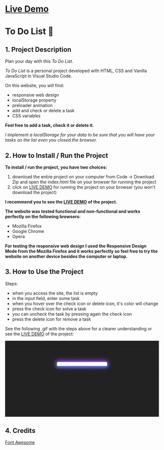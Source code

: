 # [Live Demo](https://rusdiana97.github.io/to-do-list.github.io/)

# To Do List :pencil:

## 1. Project Description

Plan your day with this *To Do List*.

*To Do List* is a personal project developed with HTML, CSS and Vanilla JavaScript in Visual Studio Code.

On this website, you will find: 
- responsive web design
- localStorage property
- preloader animation
- add and check or delete a task
- CSS variables

**Feel free to add a task, check it or delete it.**

*I implement a localStorage for your data to be sure that you will have your tasks on the list even you closed the browser.*

## 2. How to Install / Run the Project

**To install / run the project, you have two choices:**
1. download the entire project on your computer from Code -> Download Zip and open the index.html file on your browser for running the project
2. click on [LIVE DEMO](https://rusdiana97.github.io/to-do-list.github.io/) for running the project on your browser (you won't download the project)

**I recommend you to see the [LIVE DEMO](https://rusdiana97.github.io/to-do-list.github.io/) of the project.**

**The website was tested functional and non-functional and works perfectly on the following browsers:**
- Mozilla Firefox
- Google Chrome
- Opera

**For testing the responsive web design I used the Responsive Design Mode from the Mozilla Firefox and it works perfectly so feel free to try the website on another device besides the computer or laptop.**

## 3. How to Use the Project

Steps:
- when you access the site, the list is empty
- in the input field, enter some task
- when you hover over the check icon or delete icon, it's color will change
- press the check icon for solve a task
- you can uncheck the task by pressing again the check icon
- press the delete icon for remove a task

See the following .gif with the steps above for a clearer understanding or see the [LIVE DEMO](https://rusdiana97.github.io/to-do-list.github.io/) of the project:

![gif-1](src/gifs/gif-1.gif)

## 4. Credits
[Font Awesome](https://fontawesome.com)

